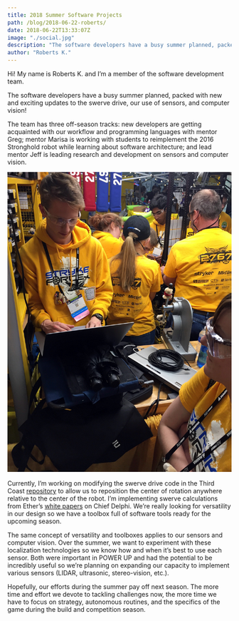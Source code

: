 ```yaml
---
title: 2018 Summer Software Projects
path: /blog/2018-06-22-roberts/
date: 2018-06-22T13:33:07Z
image: "./social.jpg"
description: "The software developers have a busy summer planned, packed with new and exciting updates to the swerve drive, our use of sensors, and computer vision!"
author: "Roberts K."
---
```


Hi! My name is Roberts K. and I’m a member of the software development team.

The software developers have a busy summer planned, packed with new and exciting updates to the swerve drive, our use of sensors, and computer vision!
<!--more-->
The team has three off-season tracks: new developers are getting acquainted with our workflow and programming languages with mentor Greg; mentor Marisa is working with students to reimplement the 2016 Stronghold robot while learning about software architecture; and lead mentor Jeff is leading research and development on sensors and computer vision.


![Roberts and Marisa](roberts_marisa.jpg "Roberts and Marisa discuss the robot's software durning the 2018 FRC World Championship in Detroit.")

Currently, I’m working on modifying the swerve drive code in the Third Coast [repository](https://github.com/strykeforce/thirdcoast) to allow us to reposition the center of rotation anywhere relative to the center of the robot. I’m implementing swerve calculations from Ether’s [white papers](https://www.chiefdelphi.com/media/papers/2426) on Chief Delphi. We’re really looking for versatility in our design so we have a toolbox full of software tools ready for the upcoming season.

The same concept of versatility and toolboxes applies to our sensors and computer vision. Over the summer, we want to experiment with these localization technologies so we know how and when it’s best to use each sensor. Both were important in POWER UP and had the potential to be incredibly useful so we’re planning on expanding our capacity to implement various sensors (LIDAR, ultrasonic, stereo-vision, etc.).

Hopefully, our efforts during the summer pay off next season. The more time and effort we devote to tackling challenges now, the more time we have to focus on strategy, autonomous routines, and the specifics of the game during the build and competition season.
